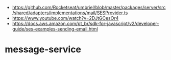  - https://github.com/Rocketseat/umbriel/blob/master/packages/server/src/shared/adapters/implementations/mail/SESProvider.ts
 - https://www.youtube.com/watch?v=2DJtGCesOr4
 - https://docs.aws.amazon.com/pt_br/sdk-for-javascript/v2/developer-guide/ses-examples-sending-email.html
 
# message-service
